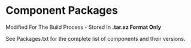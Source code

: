 # Component Packages
Modified For The Build Process - Stored In **.tar.xz Format Only**

See Packages.txt for the complete list of components and their versions.